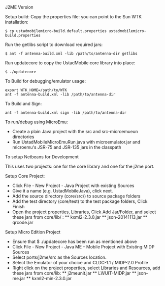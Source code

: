 J2ME Version

Setup build:
Copy the properties file: you can point to the Sun WTK installation:
```
$ cp ustadmobilemicro-build.default.properties ustadmobilemicro-build.properties
```
Run the getlibs script to download required jars:
```
$ ant -f antenna-build.xml -lib /path/to/antenna-dir getlibs
```
Run updatecore to copy the UstadMobile core library into place:
```
$ ./updatecore
```

To Build for debugging/emulator usage:

```
export WTK_HOME=/path/to/WTK
ant -f antenna-build.xml -lib /path/to/antenna-dir
```

To Build and Sign:

```
ant -f antenna-build.xml sign -lib /path/to/antenna-dir
```

To run/debug using MicroEmu:

* Create a plain Java project with the src and src-microemueun directories
* Run UstadMobileMicroEmuRun.java with microemulator.jar and microemu's JSR-75 and JSR-135 jars in the classpath

To setup Netbeans for Development

This uses two projects: one for the core library and one for the j2me port.

Setup Core Project:
* Click File - New Project - Java Project with existing Sources
* Give it a name (e.g. UstadMobileJava), click next.
* Add the source directory (core/src/) to source package folders
* Add the test directory (core/test) to the test package folders, Click Finish
* Open the project properties, Libraries, Click Add Jar/Folder, and select these jars from core/lib/ :
** kxml2-2.3.0.jar
** json-20141113.jar
** qrcode.jar

Setup Micro Edition Project

* Ensure that $ ./updatecore has been run as mentioned above
* Click File - New Project - Java ME - Mobile Project with Existing MIDP Sources
* Select ports/j2me/src as the Sources location.
* Select the Emulator of your choice and CLDC-1.1 / MIDP-2.0 Profile
* Right click on the project properties, select Libraries and Resources, add these jars from core/lib:
** j2meunit.jar
** LWUIT-MIDP.jar
** json-me.jar
** kxml2-min-2.3.0.jar



